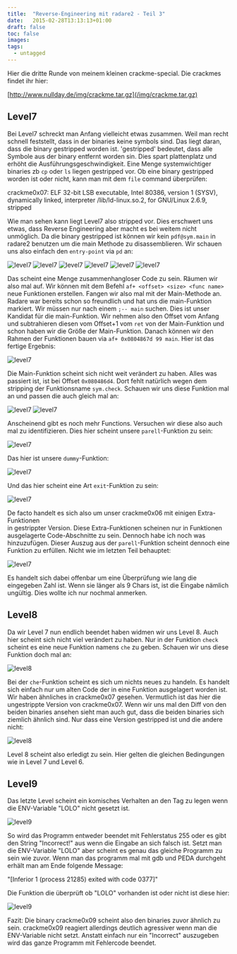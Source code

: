 ```yaml
---
title:  "Reverse-Engineering mit radare2 - Teil 3"
date:   2015-02-28T13:13:13+01:00
draft: false
toc: false
images:
tags:
  - untagged
---
```


Hier die dritte Runde von meinem kleinen crackme-special. Die crackmes findet
ihr hier:

[http://www.nullday.de/img/crackme.tar.gz](/img/crackme.tar.gz)

Level7
------

Bei Level7 schreckt man Anfang vielleicht etwas zusammen. Weil man recht schnell
feststellt, dass in der binaries keine symbols sind. Das liegt daran, dass die
binary gestripped worden ist. 'gestripped' bedeutet, dass alle Symbole aus der
binary entfernt worden sin. Dies spart plattenplatz und erhöht die
Ausführungsgeschwindigkeit. Eine Menge systemwichtiger binaries zb `cp` oder
`ls` liegen gestripped vor. Ob eine binary gestripped worden ist oder nicht,
kann man mit dem `file` command überprüfen:

crackme0x07: ELF 32-bit LSB executable, Intel 80386, version 1 (SYSV),
dynamically linked, interpreter /lib/ld-linux.so.2, for GNU/Linux 2.6.9,
stripped

Wie man sehen kann liegt Level7 also stripped vor. Dies erschwert uns etwas,
dass Reverse Engineering aber macht es bei weitem nicht unmöglich. Da die binary
gestripped ist können wir kein `pdf@sym.main` in radare2 benutzen um die main
Methode zu disassemblieren. Wir schauen uns also einfach den `entry-point` via
`pd` an:

![level7](/img/crackme-level0x71.png)
![level7](/img/crackme-level0x72.png)
![level7](/img/crackme-level0x73.png)
![level7](/img/crackme-level0x74.png)
![level7](/img/crackme-level0x75.png)
![level7](/img/crackme-level0x76.png)

Das scheint eine Menge zusammenhangloser Code zu sein. Räumen wir also mal auf.
Wir können mit dem Befehl `af+ <offset> <size> <func name>` neue Funktionen
erstellen. Fangen wir also mal mit der Main-Methode an. Radare war bereits schon
so freundlich und hat uns die main-Funktion markiert. Wir müssen nur nach einem
`;-- main` suchen. Dies ist unser Kandidat für die main-Funktion. Wir nehmen
also den Offset vom Anfang und subtrahieren diesen vom Offset+1 vom `ret` von der
Main-Funktion und schon haben wir die Größe der Main-Funktion. Danach können wir
den Rahmen der Funktionen bauen via `af+ 0x0804867d 99 main`. Hier ist das
fertige Ergebnis:

![level7](/img/crackme-level0x77.png)

Die Main-Funktion scheint sich nicht weit verändert zu haben. Alles was passiert
ist, ist bei Offset `0x080486d4`. Dort fehlt natürlich wegen dem stripping der
Funktionsname `sym.check`. Schauen wir uns diese Funktion mal an und passen die
auch gleich mal an:

![level7](/img/crackme-level0x78.png)
![level7](/img/crackme-level0x79.png)

Anscheinend gibt es noch mehr Functions. Versuchen wir diese also auch mal zu
identifizieren. Dies hier scheint unsere `parell`-Funktion zu sein:

![level7](/img/crackme-level0x711.png)

Das hier ist unsere `dummy`-Funktion:

![level7](/img/crackme-level0x712.png)

Und das hier scheint eine Art `exit`-Funktion zu sein:

![level7](/img/crackme-level0x713.png)

De facto handelt es sich also um unser crackme0x06 mit einigen Extra-Funktionen  
in gestrippter Version. Diese Extra-Funktionen scheinen nur in Funktionen
ausgelagerte Code-Abschnitte zu sein. Dennoch habe ich noch was hinzuzufügen. 
Dieser Auszug aus der `parell`-Funktion scheint dennoch eine Funktion zu erfüllen. 
Nicht wie im letzten Teil behauptet:

![level7](/img/crackme-level0x714.png)

Es handelt sich dabei offenbar um eine Überprüfung wie lang die eingegeben Zahl
ist. Wenn sie länger als 9 Chars ist, ist die Eingabe nämlich ungültig. Dies
wollte ich nur nochmal anmerken. 

Level8
------

Da wir Level 7 nun endlich beendet haben widmen wir uns Level 8. Auch hier
scheint sich nicht viel verändert zu haben. Nur in der Funktion `check` scheint
es eine neue Funktion namens `che` zu geben. Schauen wir uns diese Funktion doch
mal an:

![level8](/img/crackme-level0x81.png)

Bei der `che`-Funktion scheint es sich um nichts neues zu handeln. Es handelt
sich einfach nur um alten Code der in eine Funktion ausgelagert worden ist. Wir
haben ähnliches in crackme0x07 gesehen. Vermutlich ist das hier die ungestrippte
Version von crackme0x07. Wenn wir uns mal den Diff von den beiden binaries
ansehen sieht man auch gut, dass die beiden binaries sich ziemlich ähnlich sind.
Nur dass eine Version gestripped ist und die andere nicht:

![level8](/img/crackme-level0x82.png)

Level 8 scheint also erledigt zu sein. Hier gelten die gleichen Bedingungen wie
in Level 7 und Level 6.

Level9
------

Das letzte Level scheint ein komisches Verhalten an den Tag zu legen wenn die
ENV-Variable "LOLO" nicht gesetzt ist. 

![level9](/img/crackme-level0x91.png)

So wird das Programm entweder beendet mit Fehlerstatus 255 oder es gibt den
String "Incorrect!" aus wenn die Eingabe an sich falsch ist. Setzt man die
ENV-Variable "LOLO" aber scheint es genau das gleiche Programm zu sein wie zuvor. 
Wenn man das programm mal mit gdb und PEDA durchgeht erhält man am Ende folgende Message:

"[Inferior 1 (process 21285) exited with code 0377]"

Die Funktion die überprüft ob "LOLO" vorhanden ist oder nicht ist diese hier:

![level9](/img/crackme-level0x92.png)

Fazit: Die binary crackme0x09 scheint also den binaries zuvor ähnlich zu sein.
crackme0x09 reagiert allerdings deutlich agressiver wenn man die ENV-Variable
nicht setzt. Anstatt einfach nur ein "Incorrect" auszugeben wird das ganze
Programm mit Fehlercode beendet.
